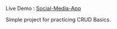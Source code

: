 Live Demo : [Social-Media-App](https://riajul-alam.github.io/Social-Media-App/)

Simple project for practicing CRUD Basics.
